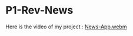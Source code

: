 # P1-Rev-News

Here is the video of my project : [News-App.webm](https://github.com/Akshayaa25/P1-Rev-News/assets/92520985/c922b5ed-9e53-47eb-9a3b-af197c6f6dfa)
